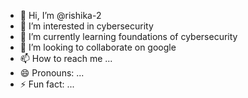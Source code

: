 - 👋 Hi, I’m @rishika-2
- 👀 I’m interested in cybersecurity
- 🌱 I’m currently learning foundations of cybersecurity
- 💞️ I’m looking to collaborate on google
- 📫 How to reach me ...
- 😄 Pronouns: ...
- ⚡ Fun fact: ...

<!---
rishika-2/rishika-2 is a ✨ special ✨ repository because its `README.md` (this file) appears on your GitHub profile.
You can click the Preview link to take a look at your changes.
--->
